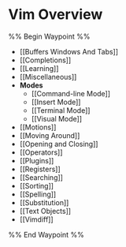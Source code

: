# Vim Overview

%% Begin Waypoint %%

- [[Buffers Windows And Tabs]]
- [[Completions]]
- [[Learning]]
- [[Miscellaneous]]
- **Modes**
  - [[Command-line Mode]]
  - [[Insert Mode]]
  - [[Terminal Mode]]
  - [[Visual Mode]]
- [[Motions]]
- [[Moving Around]]
- [[Opening and Closing]]
- [[Operators]]
- [[Plugins]]
- [[Registers]]
- [[Searching]]
- [[Sorting]]
- [[Spelling]]
- [[Substitution]]
- [[Text Objects]]
- [[Vimdiff]]

%% End Waypoint %%
